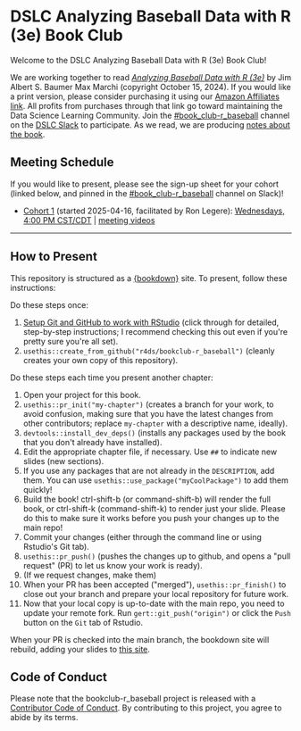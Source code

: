 # DSLC Analyzing Baseball Data with R (3e) Book Club

Welcome to the DSLC Analyzing Baseball Data with R (3e) Book Club!

We are working together to read [_Analyzing Baseball Data with R (3e)_](https://beanumber.github.io/abdwr3e/) by Jim Albert   S. Baumer   Max Marchi (copyright October 15, 2024).
If you would like a print version, please consider purchasing it using our [Amazon Affiliates link](https://amzn.to/4iu9Vtd). All profits from purchases through that link go toward maintaining the Data Science Learning Community.
Join the [#book_club-r_baseball](https://dslcio.slack.com/archives/C08G81AQRFH) channel on the [DSLC Slack](https://dslc.io/join) to participate.
As we read, we are producing [notes about the book](https://dslc.io/r_baseball).

## Meeting Schedule

If you would like to present, please see the sign-up sheet for your cohort (linked below, and pinned in the [#book_club-r_baseball](https://dslcio.slack.com/archives/C08G81AQRFH) channel on Slack)!

- [Cohort 1](https://docs.google.com/spreadsheets/d/1jLomp0-z52C2-1htfFmiJ0T2ejxHyFa6pRb5S6B3vHA/edit?usp=sharing) (started 2025-04-16, facilitated by Ron Legere): [Wednesdays, 4:00 PM CST/CDT](https://www.timeanddate.com/worldclock/converter.html?iso=20250416T210000&p1=24&p2=179&p3=197&p4=1440) | [meeting videos](https://www.youtube.com/playlist?list=PL3x6DOfs2NGjss9wQ9fjiu8WU9OcVkycn)

<hr>


## How to Present

This repository is structured as a [{bookdown}](https://CRAN.R-project.org/package=bookdown) site.
To present, follow these instructions:

Do these steps once:

1. [Setup Git and GitHub to work with RStudio](https://github.com/r4ds/bookclub-setup) (click through for detailed, step-by-step instructions; I recommend checking this out even if you're pretty sure you're all set).
2. `usethis::create_from_github("r4ds/bookclub-r_baseball")` (cleanly creates your own copy of this repository).

Do these steps each time you present another chapter:

1. Open your project for this book.
2. `usethis::pr_init("my-chapter")` (creates a branch for your work, to avoid confusion, making sure that you have the latest changes from other contributors; replace `my-chapter` with a descriptive name, ideally).
3. `devtools::install_dev_deps()` (installs any packages used by the book that you don't already have installed).
4. Edit the appropriate chapter file, if necessary. Use `##` to indicate new slides (new sections).
5. If you use any packages that are not already in the `DESCRIPTION`, add them. You can use `usethis::use_package("myCoolPackage")` to add them quickly!
6. Build the book! ctrl-shift-b (or command-shift-b) will render the full book, or ctrl-shift-k (command-shift-k) to render just your slide. Please do this to make sure it works before you push your changes up to the main repo!
7. Commit your changes (either through the command line or using Rstudio's Git tab).
8. `usethis::pr_push()` (pushes the changes up to github, and opens a "pull request" (PR) to let us know your work is ready).
9. (If we request changes, make them)
10. When your PR has been accepted ("merged"), `usethis::pr_finish()` to close out your branch and prepare your local repository for future work.
11. Now that your local copy is up-to-date with the main repo, you need to update your remote fork. Run `gert::git_push("origin")` or click the `Push` button on the `Git` tab of Rstudio.

When your PR is checked into the main branch, the bookdown site will rebuild, adding your slides to [this site](https://dslc.io/r_baseball).


## Code of Conduct

Please note that the bookclub-r_baseball project is released with a [Contributor Code of Conduct](https://contributor-covenant.org/version/2/1/CODE_OF_CONDUCT.html). By contributing to this project, you agree to abide by its terms.
